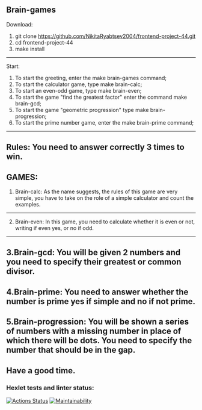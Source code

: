 Brain-games
---
Download:
1. git clone https://github.com/NikitaRyabtsev2004/frontend-project-44.git
2. cd frontend-project-44
3. make install
---
Start:
1. To start the greeting, enter the make brain-games command;
2. To start the calculator game, type make brain-calc;
3. To start an even-odd game, type make brain-even;
4. To start the game "find the greatest factor" enter the command make brain-gcd;
5. To start the game "geometric progression" type make brain-progression;
6. To start the prime number game, enter the make brain-prime command;
---
Rules:
You need to answer correctly 3 times to win.
---
GAMES:
---
1. Brain-calc:
As the name suggests, the rules of this game are very simple, you have to take on the role of a simple calculator and count the examples.
---
2. Brain-even:
In this game, you need to calculate whether it is even or not, writing if even yes, or no if odd.
---
3.Brain-gcd:
You will be given 2 numbers and you need to specify their greatest or common divisor.
---
4.Brain-prime:
You need to answer whether the number is prime yes if simple and no if not prime.
---
5.Brain-progression:
You will be shown a series of numbers with a missing number in place of which there will be dots. You need to specify the number that should be in the gap.
---
Have a good time.
---
### Hexlet tests and linter status:
[![Actions Status](https://github.com/NikitaRyabtsev2004/frontend-project-44/workflows/hexlet-check/badge.svg)](https://github.com/NikitaRyabtsev2004/frontend-project-44/actions)
[![Maintainability](https://api.codeclimate.com/v1/badges/4b1ffe80749c63c0bc88/maintainability)](https://codeclimate.com/github/NikitaRyabtsev2004/frontend-project-44/maintainability)
